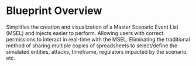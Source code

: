 # Blueprint Overview

Simplifies the creation and visualization of a Master Scenario Event List (MSEL) and injects easier to perform. Allowing users with correct permissions to interact in real-time with the MSEL. Eliminating the traditional method of sharing multiple copies of spreadsheets to select/define the simulated entities, attacks, timeframe, regulators impacted by the scenario, etc.

